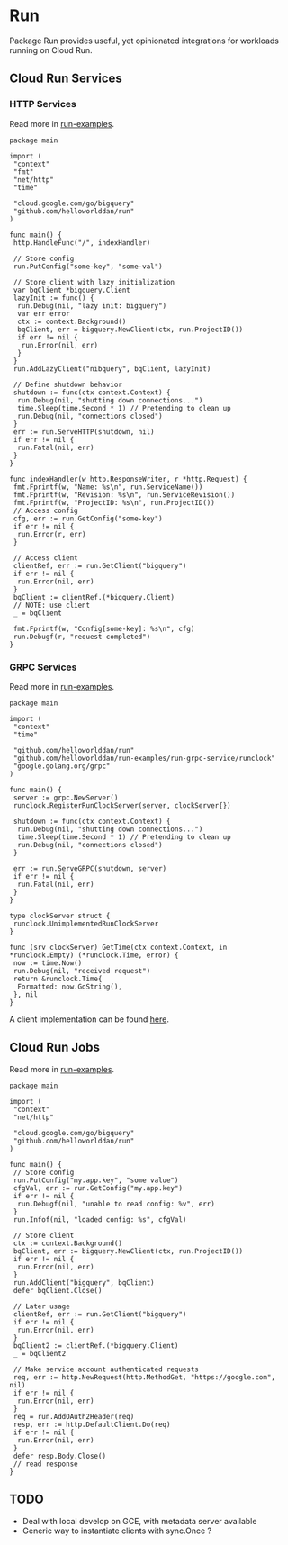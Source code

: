 # Run

Package Run provides useful, yet opinionated integrations for workloads running
on Cloud Run.

## Cloud Run Services

### HTTP Services

Read more in
[run-examples](https://github.com/helloworlddan/run-examples/tree/main/run-http-service).

```golang
package main

import (
 "context"
 "fmt"
 "net/http"
 "time"

 "cloud.google.com/go/bigquery"
 "github.com/helloworlddan/run"
)

func main() {
 http.HandleFunc("/", indexHandler)

 // Store config
 run.PutConfig("some-key", "some-val")

 // Store client with lazy initialization
 var bqClient *bigquery.Client
 lazyInit := func() {
  run.Debug(nil, "lazy init: bigquery")
  var err error
  ctx := context.Background()
  bqClient, err = bigquery.NewClient(ctx, run.ProjectID())
  if err != nil {
   run.Error(nil, err)
  }
 }
 run.AddLazyClient("nibquery", bqClient, lazyInit)

 // Define shutdown behavior
 shutdown := func(ctx context.Context) {
  run.Debug(nil, "shutting down connections...")
  time.Sleep(time.Second * 1) // Pretending to clean up
  run.Debug(nil, "connections closed")
 }
 err := run.ServeHTTP(shutdown, nil)
 if err != nil {
  run.Fatal(nil, err)
 }
}

func indexHandler(w http.ResponseWriter, r *http.Request) {
 fmt.Fprintf(w, "Name: %s\n", run.ServiceName())
 fmt.Fprintf(w, "Revision: %s\n", run.ServiceRevision())
 fmt.Fprintf(w, "ProjectID: %s\n", run.ProjectID())
 // Access config
 cfg, err := run.GetConfig("some-key")
 if err != nil {
  run.Error(r, err)
 }

 // Access client
 clientRef, err := run.GetClient("bigquery")
 if err != nil {
  run.Error(nil, err)
 }
 bqClient := clientRef.(*bigquery.Client)
 // NOTE: use client
 _ = bqClient

 fmt.Fprintf(w, "Config[some-key]: %s\n", cfg)
 run.Debugf(r, "request completed")
}
```

### GRPC Services

Read more in
[run-examples](https://github.com/helloworlddan/run-examples/tree/main/run-grpc-service).

```golang
package main

import (
 "context"
 "time"

 "github.com/helloworlddan/run"
 "github.com/helloworlddan/run-examples/run-grpc-service/runclock"
 "google.golang.org/grpc"
)

func main() {
 server := grpc.NewServer()
 runclock.RegisterRunClockServer(server, clockServer{})

 shutdown := func(ctx context.Context) {
  run.Debug(nil, "shutting down connections...")
  time.Sleep(time.Second * 1) // Pretending to clean up
  run.Debug(nil, "connections closed")
 }

 err := run.ServeGRPC(shutdown, server)
 if err != nil {
  run.Fatal(nil, err)
 }
}

type clockServer struct {
 runclock.UnimplementedRunClockServer
}

func (srv clockServer) GetTime(ctx context.Context, in *runclock.Empty) (*runclock.Time, error) {
 now := time.Now()
 run.Debug(nil, "received request")
 return &runclock.Time{
  Formatted: now.GoString(),
 }, nil
}
```

A client implementation can be found
[here](https://github.com/helloworlddan/run-examples/tree/main/run-grpc-client).

## Cloud Run Jobs

Read more in
[run-examples](https://github.com/helloworlddan/run-examples/tree/main/run-job).

```golang
package main

import (
 "context"
 "net/http"

 "cloud.google.com/go/bigquery"
 "github.com/helloworlddan/run"
)

func main() {
 // Store config
 run.PutConfig("my.app.key", "some value")
 cfgVal, err := run.GetConfig("my.app.key")
 if err != nil {
  run.Debugf(nil, "unable to read config: %v", err)
 }
 run.Infof(nil, "loaded config: %s", cfgVal)

 // Store client
 ctx := context.Background()
 bqClient, err := bigquery.NewClient(ctx, run.ProjectID())
 if err != nil {
  run.Error(nil, err)
 }
 run.AddClient("bigquery", bqClient)
 defer bqClient.Close()

 // Later usage
 clientRef, err := run.GetClient("bigquery")
 if err != nil {
  run.Error(nil, err)
 }
 bqClient2 := clientRef.(*bigquery.Client)
 _ = bqClient2

 // Make service account authenticated requests
 req, err := http.NewRequest(http.MethodGet, "https://google.com", nil)
 if err != nil {
  run.Error(nil, err)
 }
 req = run.AddOAuth2Header(req)
 resp, err := http.DefaultClient.Do(req)
 if err != nil {
  run.Error(nil, err)
 }
 defer resp.Body.Close()
 // read response
}
```

## TODO

- Deal with local develop on GCE, with metadata server available
- Generic way to instantiate clients with sync.Once ?
